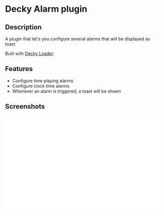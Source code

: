 # Decky Alarm plugin

## Description

A plugin that let's you configure several alarms that will be displayed as toast

Built with [Decky Loader](https://github.com/SteamDeckHomebrew/decky-loader).

## Features

-   Configure time playing alarms
-   Configure clock time alarms
-   Whenever an alarm is triggered, a toast will be shown

## Screenshots

![](images/image001.png)
